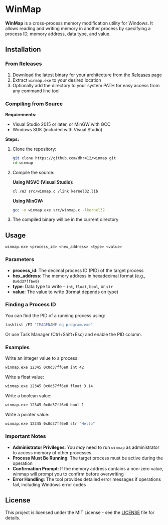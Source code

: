 # WinMap

**WinMap** is a cross-process memory modification utility for Windows. It allows reading and writing memory in another process by specifying a process ID, memory address, data type, and value.

## Installation

### From Releases

1. Download the latest binary for your architecture from the [Releases](https://github.com/dhr412/winmap/releases) page
2. Extract `winmap.exe` to your desired location
3. Optionally add the directory to your system PATH for easy access from any command line tool

### Compiling from Source

**Requirements:**

- Visual Studio 2015 or later, or MinGW with GCC
- Windows SDK (included with Visual Studio)

**Steps:**

1. Clone the repository:

   ```bash
   git clone https://github.com/dhr412/winmap.git
   cd winmap
   ```

2. Compile the source:

   **Using MSVC (Visual Studio):**

   ```bash
   cl /W3 src/winmap.c /link kernel32.lib
   ```

   **Using MinGW:**

   ```bash
   gcc -o winmap.exe src/winmap.c -lkernel32
   ```

3. The compiled binary will be in the current directory

## Usage

```
winmap.exe <process_id> <hex_address> <type> <value>
```

### Parameters

- **process_id**: The decimal process ID (PID) of the target process
- **hex_address**: The memory address in hexadecimal format (e.g., `0x0d37ff6e0`)
- **type**: Data type to write - `int`, `float`, `bool`, or `str`
- **value**: The value to write (format depends on type)

### Finding a Process ID

You can find the PID of a running process using:

```bash
tasklist /FI "IMAGENAME eq program.exe"
```

Or use Task Manager (Ctrl+Shift+Esc) and enable the PID column.

### Examples

Write an integer value to a process:

```bash
winmap.exe 12345 0x0d37ff6e0 int 42
```

Write a float value:

```bash
winmap.exe 12345 0x0d37ff6e0 float 3.14
```

Write a boolean value:

```bash
winmap.exe 12345 0x0d37ff6e0 bool 1
```

Write a pointer value:

```bash
winmap.exe 12345 0x0d37ff6e0 str "Hello"
```

### Important Notes

- **Administrator Privileges**: You _may_ need to run `winmap` as administrator to access memory of other processes
- **Process Must Be Running**: The target process must be active during the operation
- **Confirmation Prompt**: If the memory address contains a non-zero value, winmap will prompt you to confirm before overwriting
- **Error Handling**: The tool provides detailed error messages if operations fail, including Windows error codes

## License

This project is licensed under the MIT License - see the [LICENSE](LICENSE) file for details.
